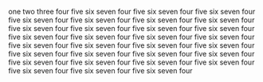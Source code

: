 one
two
three
four
five
six
seven
four
five
six
seven
four
five
six
seven
four
five
six
seven
four
five
six
seven
four
five
six
seven
four
five
six
seven
four
five
six
seven
four
five
six
seven
four
five
six
seven
four
five
six
seven
four
five
six
seven
four
five
six
seven
four
five
six
seven
four
five
six
seven
four
five
six
seven
four
five
six
seven
four
five
six
seven
four
five
six
seven
four
five
six
seven
four
five
six
seven
four
five
six
seven
four
five
six
seven
four
five
six
seven
four
five
six
seven
four
five
six
seven
four
five
six
seven
four
five
six
seven
four
five
six
seven
four
five
six
seven
four
